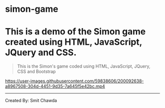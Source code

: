 # simon-game

# This is a demo of the Simon game created using HTML, JavaScript, JQuery and CSS.

> This is the Simon's game coded using HTML, JavaScript, JQuery, CSS and Bootstrap

https://user-images.githubusercontent.com/59838606/200092638-a8967508-304d-4451-9d35-7a645f5e42bc.mp4


------------------------------------------------------------------------------------------------
Created By: Smit Chawda
